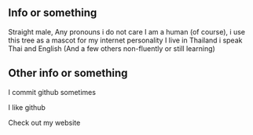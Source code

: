 ## Info or something

Straight male, Any pronouns i do not care
I am a human (of course), i use this tree as a mascot for my internet personality
I live in Thailand i speak Thai and English (And a few others non-fluently or still learning)

## Other info or something
I commit github sometimes

I like github

Check out my website
